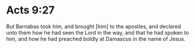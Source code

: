 # Acts 9:27

But Barnabas took him, and brought [him] to the apostles, and declared unto them how he had seen the Lord in the way, and that he had spoken to him, and how he had preached boldly at Damascus in the name of Jesus.